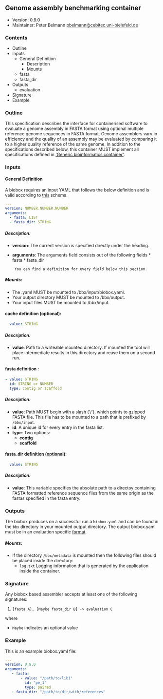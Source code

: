 ## Genome assembly benchmarking container

  * Version:    0.9.0
  * Maintainer: Peter Belmann <pbelmann@cebitec.uni-bielefeld.de>

### Contents
* Outline
* Inputs
   * General Definition
      * Description
      * Mounts
   * fasta
   * fasta_dir
* Outputs
   * evaluation
* Signature
* Example

### Outline

This specification describes the interface for containerised software to
evaluate a genome assembly in FASTA format using optional multiple reference genome sequences in
FASTA format. Genome assemblers vary in efficiency and the quality of an assembly
may be evaluated by comparing it to a higher quality reference of the same
genome. In addition to the specifications described below, this container MUST
implement all specifications defined in ['Generic bioinformatics container'](https://github.com/bioboxes/rfc/blob/master/rfc.mkd#generic-bioinformatics-container).

### Inputs

#### General Definition

A biobox requires an input YAML that follows the below definition and is valid according to [this](https://github.com/bioboxes/rfc/blob/master/container/short-read-assembler/input_schema.yaml) schema. 

```YAML
---
version: NUMBER.NUMBER.NUMBER
arguments:
  - fasta: LIST
  - fasta_dir: STRING  
```

##### Description:
* **version**: The current version is specified directly under the heading.
* **arguments**: The arguments field consists out of the following fields 
       * fasta
       * fasta_dir
       
       You can find a definition for every field below this section.

##### Mounts:
 * The .yaml MUST be mounted to /bbx/input/biobox.yaml.
 * Your output directory MUST be mounted to /bbx/output.
 * Your input files MUST be mounted to /bbx/input. 

#### cache definition (optional):

```YAML
  value: STRING
```

##### Description:
* **value**: Path to a writeable mounted directory. If mounted the tool will place intermediate results in this directory and reuse them on a second run.

#### fasta definition :

```YAML
- value: STRING
  id: STRING or NUMBER
  type: contig or scaffold
```

##### Description:
* **value**: Path MUST begin with a slash ('/'), which points to gzipped FASTA file. This file has to be mounted to a path that is prefixed by `/bbx/input`.
* **id**: A unique id for every entry in the fasta list.
* **type**: Two options:
  * **contig**
  * **scaffold**

#### fasta_dir definition (optional):

```YAML
  value: STRING
```

##### Description:
* **value**: This variable specifies the absolute path to a directoy containing FASTA formatted reference sequence files from the same origin as the fastas specified in the fasta entry.

### Outputs

The biobox produces on a successful run a `biobox.yaml` and can be found in the `bbx` directory in your mounted output directory. The output biobox.yaml must be in an evaluation specific [format](https://github.com/bioboxes/rfc/blob/master/data-format/evaluation.mkd).

##### Mounts:
 * If the directory `/bbx/metadata` is mounted then the following files should be placed inside the directory:
   * `log.txt` Logging information that is generated by the application inside the container.   

### Signature

Any biobox based assembler accepts at least one of the following signatures:

1. `[fasta A], [Maybe fasta_dir B] -> evaluation C`

where
   * `Maybe` indicates an optional value

### Example
This is an example biobox.yaml file:

```YAML
---
version: 0.9.0
arguments:
   - fasta:
       - value: "/path/to/lib1"
         id: "pe_1"
         type: paired
   - fasta_dir: "/path/to/dir/with/references"
```

